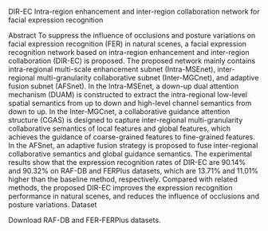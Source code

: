 DIR-EC
Intra-region enhancement and inter-region collaboration network for facial expression recognition

Abstract
To suppress the influence of occlusions and posture variations on facial expression recognition (FER) in natural scenes, a facial expression recognition network based on intra-region enhancement and inter-region collaboration (DIR-EC) is proposed. The proposed network mainly contains intra-regional multi-scale enhancement subnet (Intra-MSEnet), inter-regional multi-granularity collaborative subnet (Inter-MGCnet), and adaptive fusion subnet (AFSnet). In the Intra-MSEnet, a down-up dual attention mechanism (DUAM) is constructed to extract the intra-regional low-level spatial semantics from up to down and high-level channel semantics from down to up. In the Inter-MGCnet, a collaborative guidance attention structure (CGAS) is designed to capture inter-regional multi-granularity collaborative semantics of local features and global features, which achieves the guidance of coarse-grained features to fine-grained features. In the AFSnet, an adaptive fusion strategy is proposed to fuse inter-regional collaborative semantics and global guidance semantics. The experimental results show that the expression recognition rates of DIR-EC are 90.14% and 90.32% on RAF-DB and FERPlus datasets, which are 13.71% and 11.01% higher than the baseline method, respectively. Compared with related methods, the proposed DIR-EC improves the expression recognition performance in natural scenes, and reduces the influence of occlusions and posture variations.
Dataset

Download RAF-DB and FER-FERPlus datasets.

